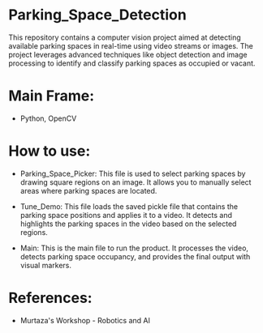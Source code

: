 # Parking_Space_Detection
This repository contains a computer vision project aimed at detecting available parking spaces in real-time using video streams or images. The project leverages advanced techniques like object detection and image processing to identify and classify parking spaces as occupied or vacant.

# Main Frame:
* Python, OpenCV

# How to use:
* Parking_Space_Picker: This file is used to select parking spaces by drawing square regions on an image. It allows you to manually select areas where parking spaces are located.

* Tune_Demo: This file loads the saved pickle file that contains the parking space positions and applies it to a video. It detects and highlights the parking spaces in the video based on the selected regions.

* Main: This is the main file to run the product. It processes the video, detects parking space occupancy, and provides the final output with visual markers.

# References:
* Murtaza's Workshop - Robotics and AI
